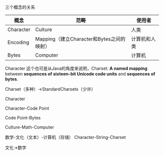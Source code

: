 


三个概念的关系

| 概念      | 范畴                                      | 使用者       |
| --------- | ----------------------------------------- | ------------ |
| Character | Culture                                   | 人类         |
| Encoding  | Mapping（建立Character和Bytes之间的映射） | 计算机和人类 |
| Bytes     | Computer                                  | 计算机       |

Character
这个也可是从Java的角度来说明，Charset: **A named mapping** between **sequences of sixteen-bit Unicode code units** and **sequences of bytes**.

Charset（多种）->StandardCharsets（少许）

Character

Character-Code Point

Code Point-Bytes

Culture-Math-Computer

数学-文化（文本）-计算机（存储）
Character-String-Charset

文化->数学